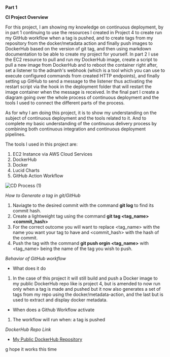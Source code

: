 **Part 1**

**CI Project Overview**

For this project, I am showing my knowledge on continuous deployment, by in part 1 continuing to use the resources I created in Project 4 to create run my GitHub workflow when a tag is pushed, and to create tags from my repository from the docker/metadata action and finally push images to DockerHub based on the version of git tag, and then using markdown documentation to be able to create my project for yourself. In part 2 I use the EC2 resource to pull and run my DockerHub image, create a script to pull a new image from DockerHub and to reboot the container right after, set a listener to the adnanh's webhook (which is a tool which you can use to execute configured commands from created HTTP endpoints), and finally setting up GitHub to send a message to the listener thus activating the restart script via the hook in the deployment folder that will restart the image container when the message is received. In the final part I create a diagram going over the whole process of continuous deployment and the tools I used to connect the different parts of the process.

As for why I am doing this project, it is to show my understanding on the subject of continuous deployment and the tools related to it. And to complete my basic understanding of the continuous delivery process by combining both continuous integration and continuous deployment pipelines.

The tools I used in this project are:
1. EC2 Instance via AWS Cloud Services
2. DockerHub
3. Docker
4. Lucid Charts
5. GitHub Action Workflow

![CD Process (1)](https://github.com/WSU-kduncan/f23cicd-CalmWizard890/assets/112407371/15b964df-1236-49ab-8114-dafbffbf76b1)

_How to Generate a tag in git/GitHub_
1. Naviagte to the desired commit with the command **git log** to find its commit hash.
2. Create a lightweight tag using the command **git tag <tag_name> <commit_hash>**
3. For the correct outcome you will want to replace <tag_name> with the name you want your tag to have and <commit_hash> with the hash of the commit.
4. Push the tag with the command **git push orgin <tag_name>** with <tag_name> being the name of the tag you wish to push.

_Behavior of GitHub workflow_
- What does it do
1. In the case of this project it will still build and push a Docker image to my public DockerHub repo like is project 4, but is amended to now run only when a tag is made and pushed but it now also generates a set of tags from my repo using the docker/metadata-action, and the last but is used to extract and display docker metadata.
- When does a Github Workflow activate
1. The workflow will run when: a tag is pushed

_DockerHub Repo Link_
- [My Public DockerHub Repository](https://hub.docker.com/repository/docker/calmwizard890/my-project-repository/general)

g
hope it works
this time 
